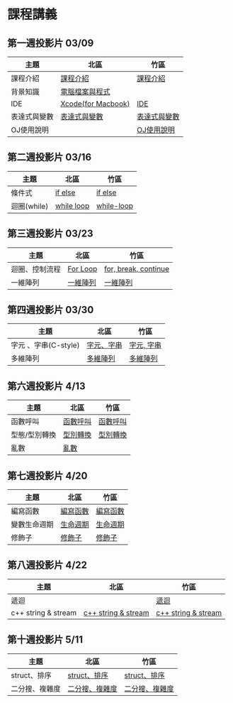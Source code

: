 # 課程講義

## 第一週投影片 03/09
| 主題         | 北區                      | 竹區                           |
| ------------ | ------------------------- | ------------------------------ |
| 課程介紹     | [課程介紹][taipei-intro]  |   [課程介紹][hc-intro]         |
| 背景知識     | [電腦檔案與程式][taipei-b] |                                |      
| IDE          |[Xcode(for Macbook)][taipei-IDE]        |   [IDE][hc-IDE]                |      
| 表達式與變數 | [表達式與變數][taipei-exp] |   [表達式與變數][hc-expression-and-variable]            | 
| OJ使用說明 | | [OJ使用說明][hc-oj] |

[taipei-intro]: https://drive.google.com/open?id=1-S2Z3ROvg5xAmYbUKOY5nZPrbjZsOcon
[taipei-b]: https://www.csie.ntu.edu.tw/~b05902041/sprouts/reveal.js/?deck=intro_2019
[taipei-IDE]: https://drive.google.com/open?id=1kbKAIZruxIT0MJp3xjIBOWRJeJMbf7YD
[taipei-exp]: https://www.csie.ntu.edu.tw/~b05902041/sprouts/reveal.js/?deck=variable_2019
[hc-intro]: https://drive.google.com/open?id=1FS62u-hX0B_OU68yHgKHPEx7rfGVQWtVQN6h20c6Gbw
[hc-IDE]: https://drive.google.com/file/d/0B13ab_fQ7QbjbHd4alFORmJvenc/view
[hc-expression-and-variable]: https://drive.google.com/open?id=1wowN-r0_w3CvmaRhfRvpuGnxDsJ_s7Nr
[hc-oj]: https://drive.google.com/open?id=1I_tp6OBAUBuo1f9841-qEJ15mkvxaeVUcVQcLlI2MM4

## 第二週投影片 03/16
| 主題         | 北區                      | 竹區                           |
| ------------ | ------------------------- | ------------------------------ |
|條件式        |[if else][tp-ifelse] | [if else][hc-ifelse]   |
|迴圈(while)   |[while loop][taipei-while]|[while-loop][hc-while]|

[tp-ifelse]: https://www.csie.ntu.edu.tw/~b06902029/reveal.js/Sprout/2019/IfElse
[hc-ifelse]: https://drive.google.com/file/d/11QoV8rxyT8XTU2RW22xE4Iz0VCRBWV9s/view
[hc-while]: https://drive.google.com/open?id=1F-L7SmDXAPynl_UC33-hAtPr4RU97zup
[taipei-while]: https://hackmd.io/p/r1QHd7MPN#/

## 第三週投影片 03/23
| 主題         | 北區                      | 竹區                           |
| ------------ | ------------------------- | ------------------------------ |
|迴圈、控制流程 |  [For Loop][tp-for]      |  [for, break, continue][hc-for] |
|一維陣列      |  [一維陣列][tp-1d_array]  | [一維陣列][hc-1d_array]        |

[hc-1d_array]: https://drive.google.com/file/d/1O_oOpFO0Qujb057ybiYY6e-HfP4djJxu/view
[hc-for]: https://drive.google.com/open?id=1BFit6o8gxiznf20am82xSXlbOjEDy6Ux-tsJKJWBtuA
[tp-for]: https://www.csie.ntu.edu.tw/~b06902029/reveal.js/Sprout/2019/ForLoop/
[tp-1d_array]: https://www.csie.ntu.edu.tw/~b05902041/sprouts/reveal.js/?deck=array_2019

## 第四週投影片 03/30
| 主題               | 北區                      | 竹區                           |
| ------------------ | ------------------------ | ------------------------------ |
|字元 、字串(C-style) | [字元、字串][tp-char-cstring] |  [字元, 字串][hc-char]         |
|多維陣列             | [多維陣列][tp-kd-array] | [多維陣列][hc-kd-array] |

[hc-char]: https://drive.google.com/file/d/1DXbOmfMUHBH-aLinNRpqnLDk0edSUyJG/view?usp=sharing
[hc-kd-array]: https://drive.google.com/open?id=1ljlw7EZuTkkjaMgKsTCpujbPxAqrqDQG
[tp-kd-array]:https://drive.google.com/file/d/1kOsPu-WrVxmKpuHaCOCLjuID8XWp7m1D/view
[tp-char-cstring]: https://slides.com/arvinliu/deck-10

## 第六週投影片 4/13
| 主題               | 北區                      | 竹區                           |
| ------------------ | ------------------------ | ------------------------------ |
|函數呼叫             | [函數呼叫][tp-callFunction]|[函數呼叫][hc-callFunction]     |
|型態/型別轉換        |  [型別轉換][tp-data-type]|  [型別轉換][type2]         |
|亂數                |  [亂數][tp-random] |  |

[type2]: https://drive.google.com/file/d/1hGLibym-rXvJZ0lU1hIsWjK9vtKhFM8b/view
[hc-callFunction]: https://drive.google.com/open?id=1cSqIJhnSOrR2MxSvocbmW9cy-FZzccqw
[tp-data-type]: https://www.csie.ntu.edu.tw/~b05902041/sprouts/reveal.js/?deck=data_type_2019
[tp-random]: https://www.csie.ntu.edu.tw/~b05902041/sprouts/reveal.js/?deck=random_2019
[tp-callFunction]: https://slides.com/arvinliu/deck-11

## 第七週投影片 4/20
| 主題               | 北區                      | 竹區                           |
| ------------------ | ------------------------ | ------------------------------ |
|編寫函數             |[編寫函數][Taipei-function]  |[編寫函數][hc-function]     |
|變數生命週期        | [生命週期][tp-scope] | [生命週期][hc-scope]   |
|修飾子                | [修飾子][tp-const] | [修飾子][hc-const] |

[hc-function]: https://drive.google.com/open?id=1v4o15elRX_pVS91MP_JsjB8qrQgTY541
[hc-scope]: https://drive.google.com/open?id=1-AFcX1tv-GYiNcDnq-gqTPpiFhw9etv4
[hc-const]: https://drive.google.com/open?id=1vSsZBbo9rAg46UliqiqDTH5OW_a9B_U4
[Taipei-function]: https://www.csie.ntu.edu.tw/~b04902031/sprout_0420.html
[tp-scope]:https://drive.google.com/file/d/1B7900A3IdtbOhK04sIAOsMpAZjYSj-Tg/view?usp=sharing
[tp-const]:https://drive.google.com/file/d/1bbWm2ex2qFhnA86LqpbQKZ1hXg3dDH-V/view?usp=sharing

## 第八週投影片 4/22
| 主題               | 北區                      | 竹區                           |
| ------------------ | ------------------------ | ------------------------------ |
|遞迴             |  |   [遞迴][hc-RC]  |
| c++ string & stream | [c++ string & stream][tp-string-stream] |[c++ string & stream][hc-string-stream]  |

[hc-string-stream]: https://docs.google.com/presentation/d/1bdOrJoCNgfG2tys9fROMyhQ6DmrX6rslM89Y747hTE4/
[hc-RC]: https://drive.google.com/open?id=1Mpr-yeOw3UIGYm0d47Ns7nWMnGVCUUWF
[tp-string-stream]: https://www.csie.ntu.edu.tw/~b06902029/reveal.js/Sprout/2019/StringStream/#/

## 第十週投影片 5/11
| 主題               | 北區                      | 竹區                           |
| ------------------ | ------------------------ | ------------------------------ |
|struct、排序        | [struct、排序][tp-sort] |   [struct、排序][hc-sort]  |
| 二分搜、複雜度 | [二分搜、複雜度][tp_complexity]  | [二分搜、複雜度][hc-bs] |

[tp-sort]:https://hackmd.io/p/HyYWAjajV#/
[hc-sort]:https://drive.google.com/file/d/1QMQ-255mkMoJqH-45yfGAqzN1WqIzpUx/view?usp=sharing
[tp_complexity]:https://www.csie.ntu.edu.tw/~b04902031/sprout_0511.html
[hc-bs]:https://hackmd.io/p/rJGGpt9o4
